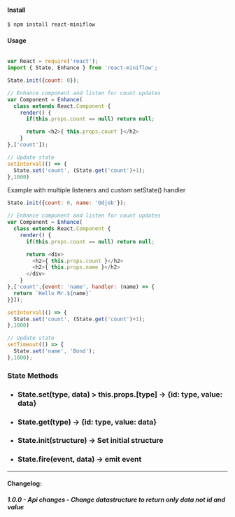 #### Install

```sh
$ npm install react-miniflow
```

#### Usage

```javascript

var React = require('react');
import { State, Enhance } from 'react-miniflow';

State.init({count: 0});

// Enhance component and listen for count updates
var Component = Enhance(
  class extends React.Component {
    render() {
      if(this.props.count == null) return null;

      return <h2>{ this.props.count }</h2>
    }
},['count']);

// Update state
setInterval(() => {
  State.set('count', (State.get('count')+1);
},1000)

```


Example with multiple listeners and custom setState() handler

```javascript
State.init({count: 0, name: 'Odjob'});

// Enhance component and listen for count updates
var Component = Enhance(
  class extends React.Component {
    render() {
      if(this.props.count == null) return null;

      return <div>
        <h2>{ this.props.count }</h2>
        <h2>{ this.props.name }</h2>
      </div>
    }
},['count',{event: 'name', handler: (name) => {
  return `Hello Mr.${name}`
}}]);

setInterval(() => {
  State.set('count', (State.get('count')+1);
},1000)

// Update state
setTimeout(() => {
  State.set('name', 'Bond');
},1000);
```

### State Methods

* ### State.set(type, data) > this.props.[type] -> {id: type, value: data}

* ### State.get(type) -> {id: type, value: data}

* ### State.init(structure) -> Set initial structure

* ### State.fire(event, data) -> emit event
---
#### Changelog:
##### 1.0.0 - Api changes - Change datastructure to return only data not id and value









